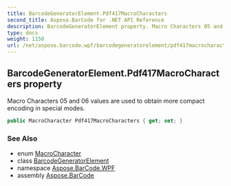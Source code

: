 ```yaml
---
title: BarcodeGeneratorElement.Pdf417MacroCharacters
second_title: Aspose.BarCode for .NET API Reference
description: BarcodeGeneratorElement property. Macro Characters 05 and 06 values are used to obtain more compact encoding in special modes
type: docs
weight: 1150
url: /net/aspose.barcode.wpf/barcodegeneratorelement/pdf417macrocharacters/
---
```

## BarcodeGeneratorElement.Pdf417MacroCharacters property

Macro Characters 05 and 06 values are used to obtain more compact encoding in special modes.

```csharp
public MacroCharacter Pdf417MacroCharacters { get; set; }
```

### See Also

* enum [MacroCharacter](../../../aspose.barcode.generation/macrocharacter/)
* class [BarcodeGeneratorElement](../)
* namespace [Aspose.BarCode.WPF](../../barcodegeneratorelement/)
* assembly [Aspose.BarCode](../../../)



